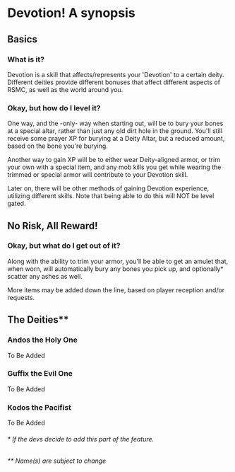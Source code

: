 # Devotion! A synopsis

## Basics

### What is it?
Devotion is a skill that affects/represents your 'Devotion' to a certain deity.
Different deities provide different bonuses that affect different aspects of RSMC, as well as the world around you.

### Okay, but how do I level it?
One way, and the -only- way when starting out, will be to bury your bones at a special altar, rather than just any old dirt hole in the ground. You'll still receive some prayer XP for burying at a Deity Altar, but a reduced amount, based on the bone you're burying.

Another way to gain XP will be to either wear Deity-aligned armor, or trim your own with a special item, and any mob kills you get while wearing the trimmed or special armor will contribute to your Devotion skill.

Later on, there will be other methods of gaining Devotion experience, utilizing different skills. Note that being able to do this will NOT be level gated.

## No Risk, All Reward!

### Okay, but what do I get out of it?

Along with the ability to trim your armor, you'll be able to get an amulet that, when worn, will automatically bury any bones you pick up, and optionally* scatter any ashes as well.

More items may be added down the line, based on player reception and/or requests.

## The Deities**

### Andos the Holy One
To Be Added

### Guffix the Evil One
To Be Added

### Kodos the Pacifist
To Be Added

###### * If the devs decide to add this part of the feature.
###### ** Name(s) are subject to change
